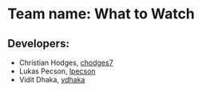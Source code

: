 # Team name: What to Watch

## Developers:
* Christian Hodges, [chodges7](https://github.com/chodges7)
* Lukas Pecson, [lpecson](https://github.com/Lpecson)
* Vidit Dhaka, [vdhaka](https://github.com/vdhaka)
